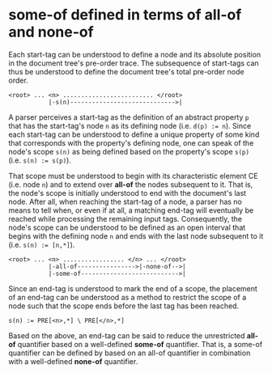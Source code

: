 
<!-- ======================================================================= -->
# some-of defined in terms of all-of and none-of

Each start-tag can be understood to define a node and its absolute position in
the document tree's pre-order trace. The subsequence of start-tags can thus be
understood to define the document tree's total pre-order node order.

```
<root> ... <n> ......................... </root>
           |-s(n)----------------------------->|
```

A parser perceives a start-tag as the definition of an abstract property `p`
that has the start-tag's node `n` as its defining node (i.e. `d(p) := n`).
Since each start-tag can be understood to define a unique property of some
kind that corresponds with the property's defining node, one can speak of
the node's scope `s(n)` as being defined based on the property's scope `s(p)`
(i.e. `s(n) := s(p)`).

That scope must be understood to begin with its characteristic element CE (i.e.
node `n`) and to extend over **all-of** the nodes subsequent to it. That is,
the node's scope is initially understood to end with the document's last node.
After all, when reaching the start-tag of a node, a parser has no means to tell
when, or even if at all, a matching end-tag will eventually be reached while
processing the remaining input tags. Consequently, the node's scope can be
understood to be defined as an open interval that begins with the defining
node `n` and ends with the last node subsequent to it (i.e. `s(n) := [n,*]`).

```
<root> ... <n> ................. </n> ... </root>
           |-all-of---------------->|-none-of-->|
           |-some-of--------------------------->|
```

Since an end-tag is understood to mark the end of a scope, the placement of an
end-tag can be understood as a method to restrict the scope of a node such that
the scope ends before the last tag has been reached.

```
s(n) := PRE[<n>,*] \ PRE[</n>,*]
```

Based on the above, an end-tag can be said to reduce the unrestricted **all-of**
quantifier based on a well-defined **some-of** quantifier. That is, a some-of
quantifier can be defined by based on an all-of quantifier in combination with
a well-defined **none-of** quantifier.
